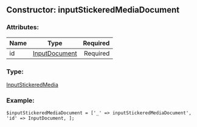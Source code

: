 ## Constructor: inputStickeredMediaDocument  

### Attributes:

| Name     |    Type       | Required |
|----------|:-------------:|---------:|
|id|[InputDocument](../types/InputDocument.md) | Required|
### Type: 

[InputStickeredMedia](../types/InputStickeredMedia.md)
### Example:

```
$inputStickeredMediaDocument = ['_' => inputStickeredMediaDocument', 'id' => InputDocument, ];
```